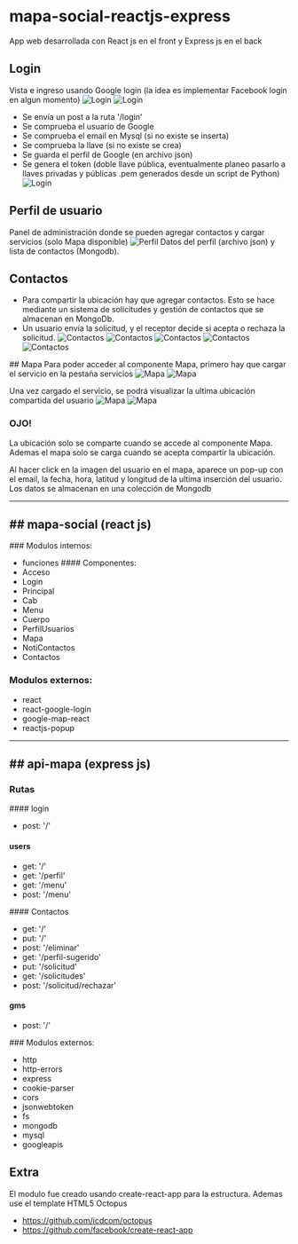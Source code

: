 # mapa-social-reactjs-express
App web desarrollada con React js en el front y Express js en el back

## Login
Vista e ingreso usando Google login (la idea es implementar Facebook login en algun momento)
![Login](./imagenes-mapa-social/login1.png)
![Login](./imagenes-mapa-social/login2.png)
- Se envía un post a la ruta '/login'
- Se comprueba el usuario de Google
- Se comprueba el email en Mysql (si no existe se inserta)
- Se comprueba la llave (si no existe se crea)
- Se guarda el perfil de Google (en archivo json)
- Se genera el token (doble llave pública, eventualmente planeo pasarlo a llaves privadas y públicas .pem generados desde un script de Python)
![Login](./imagenes-mapa-social/login3.png)
## Perfil de usuario
Panel de administración donde se pueden agregar contactos y cargar servicios (solo Mapa disponible)
![Perfil](./imagenes-mapa-social/perfil.png)
Datos del perfil (archivo json) y lista de contactos (Mongodb).

## Contactos
- Para compartir la ubicación hay que agregar contactos. Esto se hace mediante un sistema de solicitudes y gestión de contactos que se almacenan en MongoDb.
- Un usuario envía la solicitud, y el receptor decide si acepta o rechaza la solicitud.
![Contactos](./imagenes-mapa-social/contactos1.png)
![Contactos](./imagenes-mapa-social/contactos2.png)
![Contactos](./imagenes-mapa-social/contactos3.png)
![Contactos](./imagenes-mapa-social/contactos4.png)
![Contactos](./imagenes-mapa-social/contactos5.png)


## Mapa
Para poder acceder al componente Mapa, primero hay que cargar el servicio en la pestaña servicios
![Mapa](./imagenes-mapa-social/mapa1.png)
![Mapa](./imagenes-mapa-social/mapa2.png)

Una vez cargado el servicio, se podrá visualizar la ultima ubicación compartida del usuario
![Mapa](./imagenes-mapa-social/mapa3.png)
![Mapa](./imagenes-mapa-social/mapa4.png)

### OJO!
La ubicación solo se comparte cuando se accede al componente Mapa.
Ademas el mapa solo se carga cuando se acepta compartir la ubicación.

Al hacer click en la imagen del usuario en el mapa, aparece un pop-up con el email, la fecha, hora, latitud y longitud de la ultima inserción del usuario.
Los datos se almacenan en una colección de Mongodb

----------------------
## mapa-social (react js)
----------------------
### Modulos internos:
- funciones
#### Componentes:
- Acceso
- Login
- Principal
- Cab
- Menu
- Cuerpo
- PerfilUsuarios
- Mapa
- NotiContactos
- Contactos

### Modulos externos:
- react
- react-google-login
- google-map-react
- reactjs-popup

---------------------- 
## api-mapa (express js)
----------------------
### Rutas
#### login
- post: '/'

#### users
- get: '/'
- get: '/perfil'
- get: '/menu'
- post: '/menu'


#### Contactos
- get: '/'
- put: '/'
- post: '/eliminar'
- get: '/perfil-sugerido'
- put: '/solicitud'
- get: '/solicitudes'
- post: '/solicitud/rechazar'

#### gms
- post: '/'

### Modulos externos:
- http
- http-errors
- express
- cookie-parser
- cors
- jsonwebtoken
- fs
- mongodb
- mysql
- googleapis

## Extra
El modulo fue creado usando create-react-app para la estructura. Ademas use el template HTML5 Octopus
- https://github.com/icdcom/octopus
- https://github.com/facebook/create-react-app




